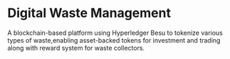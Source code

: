 # Digital Waste Management
A blockchain-based platform using Hyperledger Besu to tokenize various types of waste,enabling asset-backed tokens for investment and trading along with reward system for waste collectors.